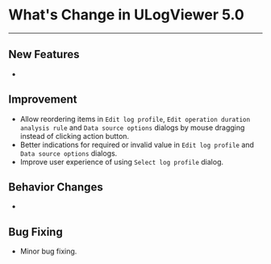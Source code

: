 ﻿# What's Change in ULogViewer 5.0
 ---

## New Features
+ 

## Improvement
+ Allow reordering items in ```Edit log profile```, ```Edit operation duration analysis rule``` and ```Data source options``` dialogs by mouse dragging instead of clicking action button.
+ Better indications for required or invalid value in ```Edit log profile``` and ```Data source options``` dialogs.
+ Improve user experience of using ```Select log profile``` dialog.

## Behavior Changes
+ 

## Bug Fixing
+ Minor bug fixing.